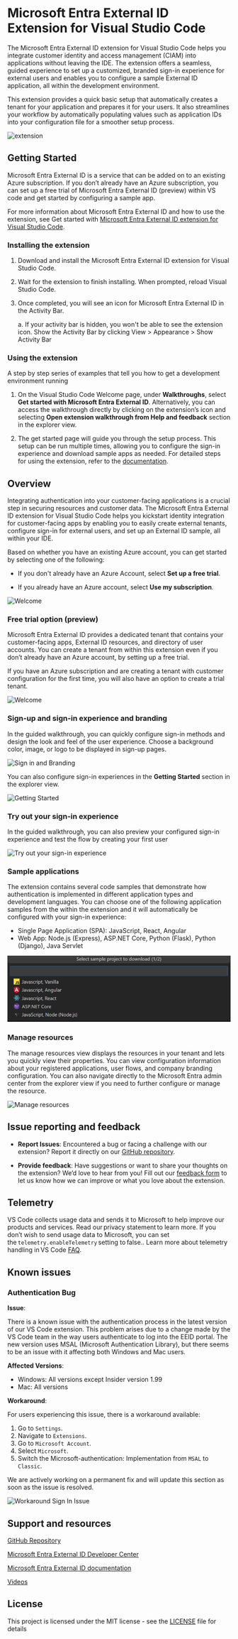 # Microsoft Entra External ID Extension for Visual Studio Code 

The Microsoft Entra External ID extension for Visual Studio Code helps you integrate customer identity and access management (CIAM) into applications without leaving the IDE. The extension offers a seamless, guided experience to set up a customized, branded sign-in experience for external users and enables you to configure a sample External ID application, all within the development environment.

This extension provides a quick basic setup that automatically creates a tenant for your application and prepares it for your users. It also streamlines your workflow by automatically populating values such as application IDs into your configuration file for a smoother setup process.

![extension](https://github.com/microsoft/vscode-ms-entra/blob/main/resources/readme-images/Extension.gif?raw=true)

## Getting Started

Microsoft Entra External ID is a service that can be added on to an existing Azure subscription.  If you don’t already have an Azure subscription, you can set up a free trial of Microsoft Entra External ID (preview) within VS code and get started by configuring a sample app. 

For more information about Microsoft Entra External ID and how to use the extension, see Get started with [Microsoft Entra External ID extension for Visual Studio Code](https://learn.microsoft.com/en-gb/entra/external-id/customers/quickstart-trial-setup).  

### Installing the extension 

1. Download and install the Microsoft Entra External ID extension for Visual Studio Code. 

2. Wait for the extension to finish installing. When prompted, reload Visual Studio Code. 

3. Once completed, you will see an icon for Microsoft Entra External ID in the Activity Bar. 

    a. If your activity bar is hidden, you won't be able to see the extension icon. Show the Activity Bar by clicking View > Appearance > Show Activity Bar 

### Using the extension 

A step by step series of examples that tell you how to get a development environment running

1. On the Visual Studio Code Welcome page, under **Walkthroughs**, select **Get started with Microsoft Entra External ID**. Alternatively, you can access the walkthrough directly by clicking on the extension’s icon and selecting **Open extension walkthrough from Help and feedback** section in the explorer view. 

2. The get started page will guide you through the setup process. This setup can be run multiple times, allowing you to configure the sign-in experience and download sample apps as needed. For detailed steps for using the extension, refer to the [documentation](https://go.microsoft.com/fwlink/?linkid=2257700).  

## Overview  

Integrating authentication into your customer-facing applications is a crucial step in securing resources and customer data. The Microsoft Entra External ID extension for Visual Studio Code helps you kickstart identity integration for customer-facing apps by enabling you to easily create external tenants, configure sign-in for external users, and set up an External ID sample, all within your IDE.

Based on whether you have an existing Azure account, you can get started by selecting one of the following: 

- If you don't already have an Azure Account, select **Set up a free trial**. 

- If you already have an Azure account, select **Use my subscription**.  

![Welcome](https://github.com/microsoft/vscode-ms-entra/blob/main/resources/readme-images/Picture1.png?raw=true)

### Free trial option (preview)

Microsoft Entra External ID provides a dedicated tenant that contains your customer-facing apps, External ID resources, and directory of user accounts. You can create a tenant from within this extension even if you don’t already have an Azure account, by setting up a free trial.  

If you have an Azure subscription and are creating a tenant with customer configuration for the first time, you will also have an option to create a trial tenant. 

![Welcome](https://github.com/microsoft/vscode-ms-entra/blob/main/resources/readme-images/TrialTenantCreationStep.gif?raw=true)

### Sign-up and sign-in experience and branding 

In the guided walkthrough, you can quickly configure sign-in methods and design the look and feel of the user experience. Choose a background color, image, or logo to be displayed in sign-up pages.   

![Sign in and Branding](https://github.com/microsoft/vscode-ms-entra/blob/main/resources/readme-images/signin%20and%20branding.gif?raw=true)

You can also configure sign-in experiences in the **Getting Started** section in the explorer view. 

![Getting Started](https://github.com/microsoft/vscode-ms-entra/blob/main/resources/readme-images/Picture2.png?raw=true)

### Try out your sign-in experience

In the guided walkthrough, you can also preview your configured sign-in experience and test the flow by creating your first user

![Try out your sign-in experience](https://github.com/microsoft/vscode-ms-entra/blob/main/resources/readme-images/Picture5.png?raw=true)

### Sample applications 

The extension contains several code samples that demonstrate how authentication is implemented in different application types and development languages. You can choose one of the following application samples from the within the extension and it will automatically be configured with your sign-in experience: 

- Single Page Application (SPA): JavaScript, React, Angular 
- Web App: Node.js (Express), ASP.NET Core, Python (Flask), Python (Django), Java Servlet

![Sample download](https://github.com/microsoft/vscode-ms-entra/blob/main/resources/readme-images/Picture4.png?raw=true)

### Manage resources

The manage resources view displays the resources in your tenant and lets you quickly view their properties. You can view configuration information about your registered applications, user flows, and company branding configuration. You can also navigate directly to the Microsoft Entra admin center from the explorer view if you need to further configure or manage the resource. 

![Manage resources](https://github.com/microsoft/vscode-ms-entra/blob/main/resources/readme-images/Explorer-view.gif?raw=true)

## Issue reporting and feedback 
- **Report Issues**: Encountered a bug or facing a challenge with our extension? Report it directly on our [GitHub repository](https://github.com/microsoft/vscode-ms-entra/issues). 

- **Provide feedback**: Have suggestions or want to share your thoughts on the extension? We’d love to hear from you! Fill out our [feedback form](https://go.microsoft.com/fwlink/?linkid=2257518) to let us know how we can improve or what you love about the extension. 

## Telemetry 
VS Code collects usage data and sends it to Microsoft to help improve our products and services. Read our privacy statement to learn more. If you don’t wish to send usage data to Microsoft, you can set the `telemetry.enableTelemetry` setting to false.. Learn more about telemetry handling in VS Code [FAQ](https://code.visualstudio.com/docs/supporting/faq#_how-to-disable-telemetry-reporting). 

## Known issues

### Authentication Bug

**Issue**:

There is a known issue with the authentication process in the latest version of our VS Code extension. This problem arises due to a change made by the VS Code team in the way users authenticate to log into the EEID portal. The new version uses MSAL (Microsoft Authentication Library), but there seems to be an issue with it affecting both Windows and Mac users.

**Affected Versions**:

- Windows: All versions except Insider version 1.99
- Mac: All versions

**Workaround**:

For users experiencing this issue, there is a workaround available:
1. Go to `Settings`.
1. Navigate to `Extensions`.
1. Go to `Microsoft Account`.
1. Select `Microsoft`.
1. Switch the Microsoft-authentication: Implementation from `MSAL` to `Classic`.

We are actively working on a permanent fix and will update this section as soon as the issue is resolved.

![Workaround Sign In Issue](https://github.com/microsoft/vscode-ms-entra/blob/diegoje/update-readme/resources/readme-images/Signin-workaround.png)

## Support and resources 

[GitHub Repository](https://github.com/microsoft/vscode-ms-entra) 

[Microsoft Entra External ID Developer Center](https://aka.ms/ciam/dev) 

[Microsoft Entra External ID documentation](https://learn.microsoft.com/en-us/entra/external-id) 

[Videos](https://aka.ms/ciamvscode/WatchVideos) 


## License

This project is licensed under the MIT license - see the [LICENSE](LICENSE) file for details
